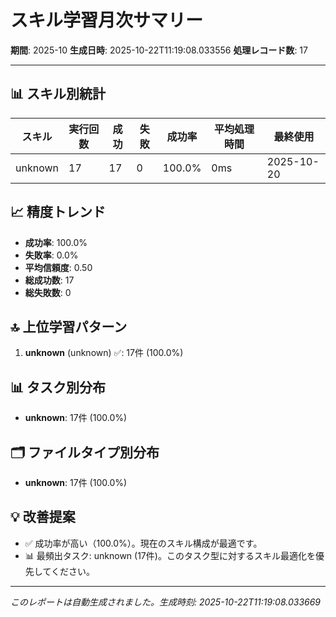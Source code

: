 # スキル学習月次サマリー

**期間**: 2025-10
**生成日時**: 2025-10-22T11:19:08.033556
**処理レコード数**: 17

---

## 📊 スキル別統計

| スキル | 実行回数 | 成功 | 失敗 | 成功率 | 平均処理時間 | 最終使用 |
|--------|--------|------|------|--------|------------|---------|
| unknown | 17 | 17 | 0 | 100.0% | 0ms | 2025-10-20 |


## 📈 精度トレンド

- **成功率**: 100.0%
- **失敗率**: 0.0%
- **平均信頼度**: 0.50
- **総成功数**: 17
- **総失敗数**: 0

## 🔝 上位学習パターン

1. **unknown** (unknown) ✅: 17件 (100.0%)

## 📊 タスク別分布

- **unknown**: 17件 (100.0%)

## 🗂️ ファイルタイプ別分布

- **unknown**: 17件 (100.0%)

## 💡 改善提案

- ✅ 成功率が高い（100.0%）。現在のスキル構成が最適です。
- 📊 最頻出タスク: unknown (17件)。このタスク型に対するスキル最適化を優先してください。

---
*このレポートは自動生成されました。生成時刻: 2025-10-22T11:19:08.033669*
